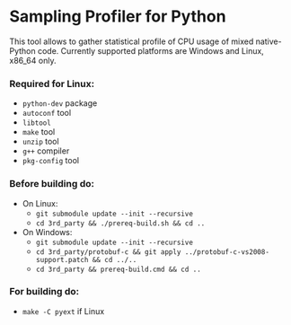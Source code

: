 # Sampling Profiler for Python

This tool allows to gather statistical profile of CPU usage of mixed native-Python code.
Currently supported platforms are Windows and Linux, x86_64 only.

### Required for Linux:
* `python-dev` package
* `autoconf` tool
* `libtool`
* `make` tool
* `unzip` tool
* `g++` compiler
* `pkg-config` tool

### Before building do:
* On Linux:
  * `git submodule update --init --recursive`
  * `cd 3rd_party && ./prereq-build.sh && cd ..`
* On Windows:
  * `git submodule update --init --recursive`
  * `cd 3rd_party/protobuf-c && git apply ../protobuf-c-vs2008-support.patch && cd ../..`
  * `cd 3rd_party && prereq-build.cmd && cd ..`

### For building do:
* `make -C pyext` if Linux
